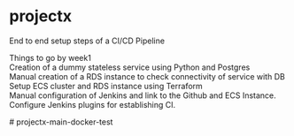 # projectx
End to end setup steps of a CI/CD Pipeline

Things to go by week1  
Creation of a dummy stateless service using Python and Postgres  
Manual creation of a RDS instance to check connectivity of service with DB  
Setup ECS cluster and RDS instance using Terraform  
Manual configuration of Jenkins and link to the Github and ECS Instance.  
Configure Jenkins plugins for establishing CI.

#   p r o j e c t x - m a i n - d o c k e r - t e s t  
 